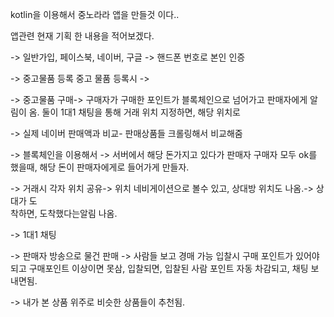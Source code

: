 kotlin을  이용해서  중노라라 앱을 만들것 이다..

앱관련 현재 기획 한 내용을 적어보겠다.

->  일반가입, 페이스북,  네이버, 구글 ->  핸드폰 번호로 본인 인증 


->  중고물품 등록
     중고 물품 등록시  ->  


->  중고물품 구매-> 구매자가 구매한 포인트가  블록체인으로 넘어가고  판매자에게 알림이 옴.
      둘이 1대1  채팅을 통해  거래 위치  지정하면, 해당  위치로  

->  실제 네이버 판매액과 비교- 판매상품들  크롤링해서 비교해줌

->  블록체인을 이용해서  -> 서버에서  해당 돈가지고 있다가  판매자  구매자 모두 
     ok를 했을때, 해당  돈이  판매자에게로  들어가게 만들자. 

->  거래시  각자 위치 공유-> 위치 네비게이션으로  볼수 있고,  상대방 위치도 나옴.-> 상대가 도  
     착하면,  도착했다는알림  나옴.

->  1대1 채팅

->  판매자 방송으로  물건 판매 -> 사람들 보고  경매 가능
     입찰시 구매 포인트가 있어야되고 구매포인트 이상이면 못삼,
     입찰되면,  입찰된 사람 포인트 자동 차감되고,  채팅 보내면됨.

->  내가 본  상품  위주로  비슷한  상품들이  추천됨. 